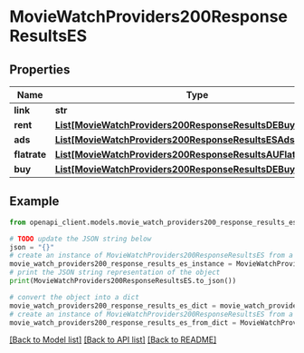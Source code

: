 # MovieWatchProviders200ResponseResultsES


## Properties

Name | Type | Description | Notes
------------ | ------------- | ------------- | -------------
**link** | **str** |  | [optional] 
**rent** | [**List[MovieWatchProviders200ResponseResultsDEBuyInner]**](MovieWatchProviders200ResponseResultsDEBuyInner.md) |  | [optional] 
**ads** | [**List[MovieWatchProviders200ResponseResultsESAdsInner]**](MovieWatchProviders200ResponseResultsESAdsInner.md) |  | [optional] 
**flatrate** | [**List[MovieWatchProviders200ResponseResultsAUFlatrateInner]**](MovieWatchProviders200ResponseResultsAUFlatrateInner.md) |  | [optional] 
**buy** | [**List[MovieWatchProviders200ResponseResultsDEBuyInner]**](MovieWatchProviders200ResponseResultsDEBuyInner.md) |  | [optional] 

## Example

```python
from openapi_client.models.movie_watch_providers200_response_results_es import MovieWatchProviders200ResponseResultsES

# TODO update the JSON string below
json = "{}"
# create an instance of MovieWatchProviders200ResponseResultsES from a JSON string
movie_watch_providers200_response_results_es_instance = MovieWatchProviders200ResponseResultsES.from_json(json)
# print the JSON string representation of the object
print(MovieWatchProviders200ResponseResultsES.to_json())

# convert the object into a dict
movie_watch_providers200_response_results_es_dict = movie_watch_providers200_response_results_es_instance.to_dict()
# create an instance of MovieWatchProviders200ResponseResultsES from a dict
movie_watch_providers200_response_results_es_from_dict = MovieWatchProviders200ResponseResultsES.from_dict(movie_watch_providers200_response_results_es_dict)
```
[[Back to Model list]](../README.md#documentation-for-models) [[Back to API list]](../README.md#documentation-for-api-endpoints) [[Back to README]](../README.md)


